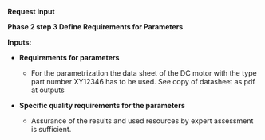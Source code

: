 **Request input**

**Phase 2 step 3 Define Requirements for Parameters**


**Inputs:**
- **Requirements for parameters**
  - For the parametrization the data sheet of the DC motor with the type part number XY12346 has to be used. See copy of datasheet as pdf at outputs

- **Specific quality requirements for the parameters**
  - Assurance of the results and used resources by expert assessment is sufficient.

